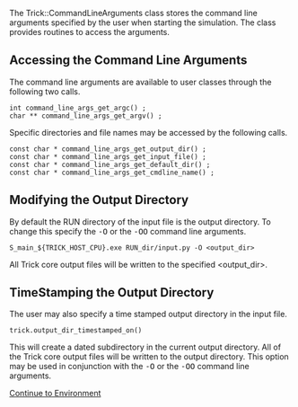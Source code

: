 
The Trick::CommandLineArguments class stores the command line arguments specified
by the user when starting the simulation.  The class provides routines to
access the arguments.

## Accessing the Command Line Arguments

The command line arguments are available to user classes through the following two calls.

```
int command_line_args_get_argc() ;
char ** command_line_args_get_argv() ;
```

Specific directories and file names may be accessed by the following calls.

```
const char * command_line_args_get_output_dir() ;
const char * command_line_args_get_input_file() ;
const char * command_line_args_get_default_dir() ;
const char * command_line_args_get_cmdline_name() ;
```

## Modifying the Output Directory

By default the RUN directory of the input file is the output directory.  To change this
specify the <tt>-O</tt> or the <tt>-OO</tt> command line arguments.

```
S_main_${TRICK_HOST_CPU}.exe RUN_dir/input.py -O <output_dir>
```

All Trick core output files will be written to the specified <output_dir>.

## TimeStamping the Output Directory

The user may also specify a time stamped output directory in the input file.

```
trick.output_dir_timestamped_on()
```

This will create a dated subdirectory in the current output directory.  All of the Trick
core output files will be written to the output directory.  This option may be used in
conjunction with the <tt>-O</tt> or the <tt>-OO</tt> command line arguments.

[Continue to Environment](Environment)

